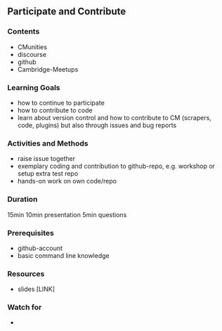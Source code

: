 ## Participate and Contribute

### Contents

* CMunities
* discourse
* github
* Cambridge-Meetups


### Learning Goals

* how to continue to participate
* how to contribute to code
* learn about version control and how to contribute to CM (scrapers, code, plugins) but also through issues and bug reports



### Activities and Methods

* raise issue together
* exemplary coding and contribution to github-repo, e.g. workshop or setup extra test repo
* hands-on work on own code/repo



### Duration

15min
10min presentation
5min questions


### Prerequisites

* github-account
* basic command line knowledge

### Resources

* slides [LINK]


### Watch for

* 